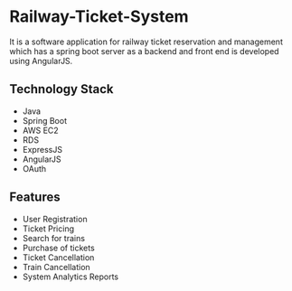 # Railway-Ticket-System
It is a software application for railway ticket reservation and management which has a spring boot server as a backend and front end is developed using AngularJS. 

## Technology Stack
* Java
* Spring Boot
* AWS EC2
* RDS
* ExpressJS
* AngularJS 
* OAuth

## Features
* User Registration
* Ticket Pricing
* Search for trains
* Purchase of tickets
* Ticket Cancellation
* Train Cancellation
* System Analytics Reports
